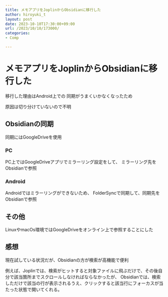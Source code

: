 ```yaml
---
title: メモアプリをJoplinからObsidianに移行した
author: hiroyuki_t
layout: post
date: 2023-10-10T17:30:00+09:00
url: /2023/10/10/173000/
categories:
- Comp

---
```


# メモアプリをJoplinからObsidianに移行した

移行した理由はAndroid上での
同期がうまくいかなくなったため

原因は切り分けていないので不明


## Obsidianの同期
同期にはGoogleDriveを使用

### PC
PC上ではGoogleDriveアプリでミラーリング設定をして、
ミラーリング先をObsidianで参照

### Android
Androidではミラーリングができないため、
FolderSyncで同期して、同期先をObsidianで参照


## その他
LinuxやmacOs環境ではGoogleDriveをオンライン上で参照することにした


## 感想
現在試している状況だが、Obsidianの方が検索が高機能で便利

例えば、Joplinでは、検索がヒットすると対象ファイルに飛ぶだけで、その後自分で該当箇所までスクロールしなければならなかったが、
Obsidianでは、検索しただけで該当の行が表示されるうえ、クリックすると該当行にフォーカスが当たった状態で開いてくれる。
